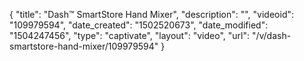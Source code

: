 {
    "title": "Dash&trade; SmartStore Hand Mixer",
    "description": "",
    "videoid": "109979594",
    "date_created": "1502520673",
    "date_modified": "1504247456",
    "type": "captivate",
    "layout": "video",
    "url": "\/v\/dash-smartstore-hand-mixer\/109979594"
}